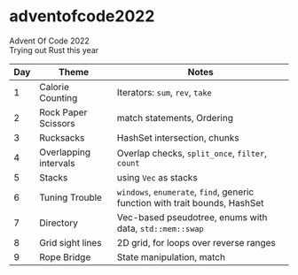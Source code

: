 # adventofcode2022
Advent Of Code 2022  
Trying out Rust this year  

Day | Theme | Notes
----|-------|-------
1   |Calorie Counting| Iterators: `sum`, `rev`, `take`  
2   |Rock Paper Scissors| match statements, Ordering
3   |Rucksacks| HashSet intersection, chunks
4   |Overlapping intervals| Overlap checks, `split_once`, `filter`, `count`
5   |Stacks| using `Vec` as stacks
6   |Tuning Trouble| `windows`, `enumerate`, `find`, generic function with trait bounds, HashSet
7   |Directory| Vec-based pseudotree, enums with data, `std::mem::swap`
8   |Grid sight lines| 2D grid, for loops over reverse ranges
9   |Rope Bridge| State manipulation, match
